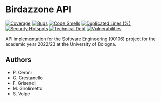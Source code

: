 # Birdazzone API

[![Coverage](https://qube.hjkl.gq/api/project_badges/measure?project=birdazzone_birdazzone_AYPTe6hijP-lRCpIv8e6&metric=coverage&token=388400b56bf9ab7f4be7dd679f35f5ba9e3f8940)](https://qube.hjkl.gq/dashboard?id=birdazzone_birdazzone_AYPTe6hijP-lRCpIv8e6)
[![Bugs](https://qube.hjkl.gq/api/project_badges/measure?project=birdazzone_birdazzone_AYPTe6hijP-lRCpIv8e6&metric=bugs&token=388400b56bf9ab7f4be7dd679f35f5ba9e3f8940)](https://qube.hjkl.gq/dashboard?id=birdazzone_birdazzone_AYPTe6hijP-lRCpIv8e6)
[![Code Smells](https://qube.hjkl.gq/api/project_badges/measure?project=birdazzone_birdazzone_AYPTe6hijP-lRCpIv8e6&metric=code_smells&token=388400b56bf9ab7f4be7dd679f35f5ba9e3f8940)](https://qube.hjkl.gq/dashboard?id=birdazzone_birdazzone_AYPTe6hijP-lRCpIv8e6)
[![Duplicated Lines (%)](https://qube.hjkl.gq/api/project_badges/measure?project=birdazzone_birdazzone_AYPTe6hijP-lRCpIv8e6&metric=duplicated_lines_density&token=388400b56bf9ab7f4be7dd679f35f5ba9e3f8940)](https://qube.hjkl.gq/dashboard?id=birdazzone_birdazzone_AYPTe6hijP-lRCpIv8e6)
[![Security Hotspots](https://qube.hjkl.gq/api/project_badges/measure?project=birdazzone_birdazzone_AYPTe6hijP-lRCpIv8e6&metric=security_hotspots&token=388400b56bf9ab7f4be7dd679f35f5ba9e3f8940)](https://qube.hjkl.gq/dashboard?id=birdazzone_birdazzone_AYPTe6hijP-lRCpIv8e6)
[![Technical Debt](https://qube.hjkl.gq/api/project_badges/measure?project=birdazzone_birdazzone_AYPTe6hijP-lRCpIv8e6&metric=sqale_index&token=388400b56bf9ab7f4be7dd679f35f5ba9e3f8940)](https://qube.hjkl.gq/dashboard?id=birdazzone_birdazzone_AYPTe6hijP-lRCpIv8e6)
[![Vulnerabilities](https://qube.hjkl.gq/api/project_badges/measure?project=birdazzone_birdazzone_AYPTe6hijP-lRCpIv8e6&metric=vulnerabilities&token=388400b56bf9ab7f4be7dd679f35f5ba9e3f8940)](https://qube.hjkl.gq/dashboard?id=birdazzone_birdazzone_AYPTe6hijP-lRCpIv8e6)

API implementation for the Software Engineering (90106) project for the academic
year 2022/23 at the University of Bologna.

## Authors

- P. Ceroni
- G. Crestanello 
- F. Grisendi
- M. Girolimetto
- S. Volpe
